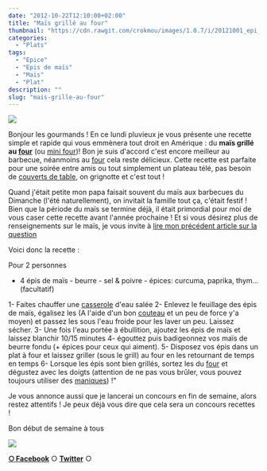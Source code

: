 ```yaml
---
date: "2012-10-22T12:10:00+02:00"
title: "Maïs grillé au four"
thumbnail: "https://cdn.rawgit.com/crokmou/images/1.0.7/i/20121001_epi_mais_grill--_four_0059.jpg"
categories:
  - "Plats"
tags:
  - "Epice"
  - "Epis de maïs"
  - "Maïs"
  - "Plat"
description: ""
slug: "mais-grille-au-four"
---
```


[![](http://4.bp.blogspot.com/-Q7jBiXNOsCs/UHMv5xB2EMI/AAAAAAAAEvY/f7JcLPGyBmM/s320/20121001_epi_mais_grille%25CC%2581_four_0059_bann.jpg)](http://4.bp.blogspot.com/-Q7jBiXNOsCs/UHMv5xB2EMI/AAAAAAAAEvY/f7JcLPGyBmM/s1600/20121001_epi_mais_grille%25CC%2581_four_0059_bann.jpg)

Bonjour les gourmands ! En ce lundi pluvieux je vous présente une recette simple et rapide qui vous emmènera tout droit en Amérique : du **maïs grillé au [four](http://www.rueducommerce.fr/m/pl/malid:9404136)** (ou [mini four](http://www.rueducommerce.fr/m/pl/malid:34567022))! Bon je suis d'accord c'est encore meilleur au barbecue, néanmoins au [four](http://www.rueducommerce.fr/m/pl/malid:9404136) cela reste délicieux. Cette recette est parfaite pour une soirée entre amis ou tout simplement un plateau télé, pas besoin de [couverts de table](http://www.rueducommerce.fr/m/pl/malid:43774575), on grignotte et c'est tout !

Quand j'était petite mon papa faisait souvent du maïs aux barbecues du Dimanche (l'été naturellement), on invitait la famille tout ça, c'était festif ! Bien que la période du maïs se termine déjà, il était primordial pour moi de vous caser cette recette avant l'année prochaine ! Et si vous désirez plus de renseignements sur le maïs, je vous invite à [lire mon précédent article sur la question](https://crokmou.com/2012/10/legume-de-saison-le-mais-resultats-du.html)

Voici donc la recette :

Pour 2 personnes

- 4 épis de maïs - beurre - sel & poivre - épices: curcuma, paprika, thym... (facultatif)

1- Faites chauffer une [casserole](http://www.rueducommerce.fr/m/pl/malid:115) d'eau salée 2- Enlevez le feuillage des épis de maïs, égalisez les (A l'aide d'un bon [couteau](http://www.rueducommerce.fr/m/pl/malid:12468606) et un peu de force y'a moyen) et passez les sous l'eau froide pour les laver un peu. Laissez sécher. 3- Une fois l'eau portée à ébullition, ajoutez les épis de maïs et laissez blanchir 10/15 minutes 4- égouttez puis badigeonnez vos maïs de beurre fondu (+ épices pour ceux qui aiment). 5- Disposez vos épis dans un plat à four et laissez griller (sous le grill) au four en les retournant de temps en temps 6- Lorsque les épis sont bien grillés, sortez les du [four](http://www.rueducommerce.fr/m/pl/malid:9404136) et dégustez avec les doigts (attention de ne pas vous brûler, vous pouvez toujours utiliser des [maniques](http://www.rueducommerce.fr/m/pl/malid:4769931)) !"

Je vous annonce aussi que je lancerai un concours en fin de semaine, alors restez attentifs ! Je peux déjà vous dire que cela sera un concours recettes !

Bon début de semaine à tous

[![](http://images.paraorkut.com/img/emoticons/images/b/black_cat-114.gif)](http://images.paraorkut.com/img/emoticons/images/b/black_cat-114.gif)

[**○<span style="font-size: xx-small; margin: 0px; outline: 0px; padding: 0px;"><span style="font-family: Arial, Helvetica, sans-serif; margin: 0px; outline: 0px; padding: 0px;"> </span></span>Facebook**](https://www.facebook.com/pages/CroKMou/148093255259077) ○ [**Twitter**](https://twitter.com/Crokmou) ○